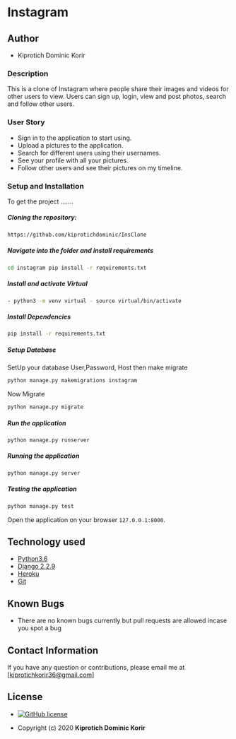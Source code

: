 # Instagram
## Author
- Kiprotich Dominic Korir
### Description  
This is a clone of  Instagram where people share their  images and videos for other users to view. 
Users can sign up, login, view and post photos, search and follow other users.  

### User Story  
  
* Sign in to the application to start using.  
* Upload a pictures to the application. 
* Search for different users using their usernames.  
* See your profile with all your pictures.  
* Follow other users and see their pictures on my timeline.  
  

  
### Setup and Installation  
To get the project .......  
  
##### Cloning the repository:  
 ```bash 
 https://github.com/kiprotichdominic/InsClone
```
##### Navigate into the folder and install requirements  
 ```bash 
cd instagram pip install -r requirements.txt 
```
##### Install and activate Virtual  
 ```bash 
- python3 -m venv virtual - source virtual/bin/activate  
```  
##### Install Dependencies  
 ```bash 
 pip install -r requirements.txt 
```  
 ##### Setup Database  
  SetUp your database User,Password, Host then make migrate  
 ```bash 
python manage.py makemigrations instagram
 ``` 
 Now Migrate  
 ```bash 
 python manage.py migrate 
```
##### Run the application  
 ```bash 
 python manage.py runserver 
``` 
##### Running the application  
 ```bash 
 python manage.py server 
```
##### Testing the application  
 ```bash 
 python manage.py test 
```
Open the application on your browser `127.0.0.1:8000`.  
  
  
## Technology used  
  
* [Python3.6](https://www.python.org/)  
* [Django 2.2.9](https://docs.djangoproject.com/en/2.2/)  
* [Heroku](https://heroku.com)  
* [Git]()
  
  
## Known Bugs  
* There are no known bugs currently but pull requests are allowed incase you spot a bug  
  
## Contact Information   
If you have any question or contributions, please email me at [kiprotichkorir36@gmail.com]  
  
## License 

- [![GitHub license](https://img.shields.io/github/license/Naereen/StrapDown.js.svg)]()

* Copyright (c) 2020 **Kiprotich Dominic Korir**